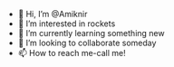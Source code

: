 - 👋 Hi, I’m @Amiknir
- 👀 I’m interested in rockets
- 🌱 I’m currently learning something new
- 💞️ I’m looking to collaborate someday
- 📫 How to reach me-call me! 

<!---
Amiknir/Amiknir is a ✨ special ✨ repository because its `README.md` (this file) appears on your GitHub profile.
You can click the Preview link to take a look at your changes.
--->

